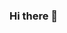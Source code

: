 ### Hi there 👋

<!--![](https://komarev.com/ghpvc/?username=ivonnemorenoa&color=ff69b4)--->

<!--
**ivonnemorenoa/ivonnemorenoa** is a ✨ _special_ ✨ repository because its `README.md` (this file) appears on your GitHub profile.

![Ivonne Moreno](https://github.com/ivonnemorenoa/ivonnemorenoa/assets/100590556/50751c21-5243-4f35-9164-cd9c3341c4ea)

Here are some ideas to get you started:

- 🔭 I’m currently working on ...
- 🌱 I’m currently learning ...
- 👯 I’m looking to collaborate on ...
- 🤔 I’m looking for help with ...
- 💬 Ask me about ...
- 📫 How to reach me: ...
- 😄 Pronouns: ...
- ⚡ Fun fact: ...
-->
